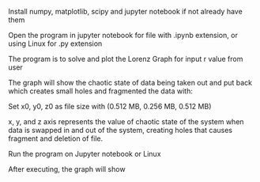 Install numpy, matplotlib, scipy and jupyter notebook if not already have them

Open the program in jupyter notebook for file with .ipynb extension, or using Linux for .py extension
 
The program is to solve and plot the Lorenz Graph for input r value from user

The graph will show the chaotic state of data being taken out and put back which creates small holes and fragmented the data with:

Set x0, y0, z0 as file size with (0.512 MB, 0.256 MB, 0.512 MB)

 x, y, and z axis represents the value of chaotic state of the system when data is swapped in and out of the system, creating holes that causes fragment and deletion of file.



Run the program on Jupyter notebook or Linux


After executing, the graph will show